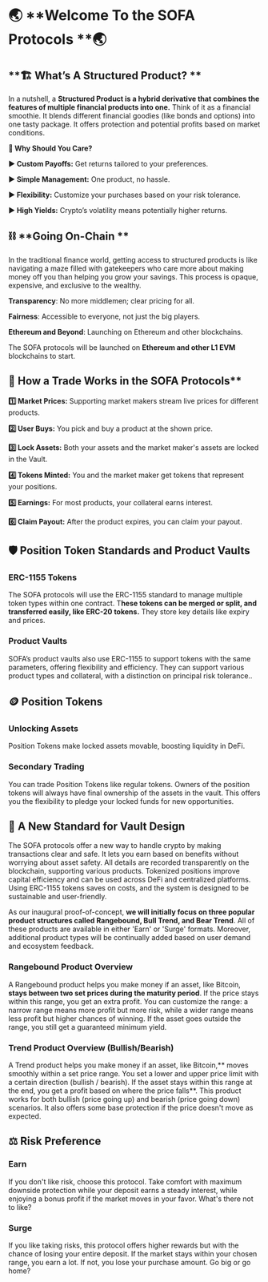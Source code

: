 # 🌏 **Welcome To the SOFA Protocols **🌏

## **🏗️ What’s A Structured Product? **

In a nutshell, a **Structured Product is a hybrid derivative that combines the features of multiple financial products into one.** Think of it as a financial smoothie. It blends different financial goodies (like bonds and options) into one tasty package. It offers protection and potential profits based on market conditions.

**🤔 Why Should You Care?**

**▶️ Custom Payoffs:** Get returns tailored to your preferences.

**▶️ Simple Management:** One product, no hassle.

**▶️ Flexibility:** Customize your purchases based on your risk tolerance.

**▶️ High Yields:** Crypto’s volatility means potentially higher returns.

## ⛓️ **Going On-Chain **

In the traditional finance world, getting access to structured products is like navigating a maze filled with gatekeepers who care more about making money off you than helping you grow your savings. This process is opaque, expensive, and exclusive to the wealthy.

**Transparency**: No more middlemen; clear pricing for all.

**Fairness**: Accessible to everyone, not just the big players.

**Ethereum and Beyond**: Launching on Ethereum and other blockchains.

The SOFA protocols will be launched on **Ethereum and other L1 EVM** blockchains to start.

## 🔁 How a Trade Works in the SOFA Protocols**

**1️⃣ Market Prices:** Supporting market makers stream live prices for different products.

**2️⃣ User Buys:** You pick and buy a product at the shown price.

**3️⃣ Lock Assets:** Both your assets and the market maker's assets are locked in the Vault.

**4️⃣ Tokens Minted:** You and the market maker get tokens that represent your positions.

**5️⃣ Earnings:** For most products, your collateral earns interest.

**6️⃣ Claim Payout:** After the product expires, you can claim your payout.

## 🛡️ **Position Token Standards and Product Vaults**

### ERC-1155 Tokens

The SOFA protocols  will use the ERC-1155 standard to manage multiple token types within one contract. T**hese tokens can be merged or split, and transferred easily, like ERC-20 tokens.** They store key details like expiry and prices.

### Product Vaults

SOFA’s product vaults also use ERC-1155 to support tokens with the same parameters, offering flexibility and efficiency. They can support various product types and collateral, with a distinction on principal risk tolerance..

## 🪙 **Position Tokens**

### Unlocking Assets

Position Tokens make locked assets movable, boosting liquidity in DeFi.

### Secondary Trading

You can trade Position Tokens like regular tokens. Owners of the position tokens will always have final ownership of the assets in the vault. This offers you the flexibility to pledge  your locked funds for new opportunities.

## 🏦 **A New Standard for Vault Design**

The SOFA protocols offer a new way to handle crypto by making transactions clear and safe. It lets you earn based on benefits without worrying about asset safety. All details are recorded transparently on the blockchain, supporting various products. Tokenized positions improve capital efficiency and can be used across DeFi and centralized platforms. Using ERC-1155 tokens saves on costs, and the system is designed to be sustainable and user-friendly.

As our inaugural proof-of-concept, **we will initially focus on three popular product structures called Rangebound, Bull Trend, and Bear Trend**. All of these products are available in either 'Earn' or 'Surge' formats. Moreover, additional product types will be continually added based on user demand and ecosystem feedback.

### Rangebound Product Overview

A Rangebound product helps you make money if an asset, like Bitcoin, **stays between two set prices during the maturity period**. If the price stays within this range, you get an extra profit. You can customize the range: a narrow range means more profit but more risk, while a wider range means less profit but higher chances of winning. If the asset  goes outside the range, you still get a guaranteed minimum yield.

### Trend Product Overview (Bullish/Bearish)

A Trend product helps you make money if an asset, like Bitcoin,** moves smoothly within a set price range. You set a lower and upper price limit with a certain direction (bullish / bearish). If the asset stays within this range at the end, you get a profit based on where the price falls**. This product works for both bullish (price going up) and bearish (price going down) scenarios. It also offers some base protection if the price doesn't move as expected.

## ⚖️ **Risk Preference**

### Earn

If you don't like risk, choose this protocol. Take comfort with maximum downside protection while your deposit earns a steady interest, while enjoying a bonus profit if the market moves in your favor. What's there not to like?

### Surge

If you like taking risks, this protocol offers higher rewards but with the chance of losing your entire deposit. If the market stays within your chosen range, you earn a lot. If not, you lose your purchase amount. Go big or go home?
